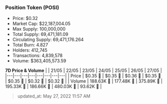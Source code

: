 
  ### Position Token (POSI)
  - Price: $0.32
  - Market Cap: $22,187,004.05
  - Max Supply: 100,000,000
  - Total Supply: 69,471,181.09
  - Circulating Supply: 69,471,176.264
  - Total Burn: 4.827
  - Holders: 412,745
  - Transactions: 4,839,578
  - Volume: $363,405,573.59

  **7D Price & Volume**
  | | 21&#x2F;05 | 22&#x2F;05 | 23&#x2F;05 | 24&#x2F;05 | 25&#x2F;05 | 26&#x2F;05 | 27&#x2F;05 |
  |---|---|---|---|---|---|---|---|
  | Price | $0.35 🚀 | $0.35 🚀 | $0.36 🚀 | $0.35 🔻 | $0.35 🔻 | $0.32 🔻 | $0.32 🔻 |
  | Volume | 188.63K 🔻 | 177.48K 🔻 | 375.89K 🚀 | 195.33K 🔻 | 186.66K 🔻 | 480.03K 🚀 | 93.62K 🔻 |

  > updated_at: May 27, 2022 11:57 AM
